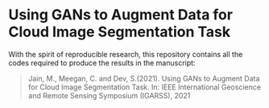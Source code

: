 # Using GANs to Augment Data for Cloud Image Segmentation Task

With the spirit of reproducible research, this repository contains all the codes required to produce the results in the manuscript:

> Jain, M., Meegan, C. and Dev, S.(2021). Using GANs to Augment Data for Cloud Image Segmentation Task. In: IEEE International Geoscience and Remote Sensing Symposium (IGARSS), 2021
